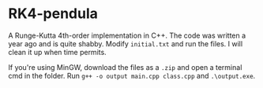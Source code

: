 # RK4-pendula
A Runge-Kutta 4th-order implementation in C++. The code was written a year ago and is quite shabby. Modify `initial.txt` and run the files. I will clean it up when time permits.

If you're using MinGW, download the files as a `.zip` and open a terminal cmd in the folder. Run `g++ -o output main.cpp class.cpp` and `.\output.exe`. 
